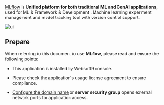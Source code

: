 [MLflow](https://mlflow.org/) is **Unified platform for both traditional ML and GenAI applications**, used for ML & Framework & Development . Machine learning experiment management and model tracking tool with version control support.


![ui](http://libs.websoft9.com/Websoft9/DocsPicture/zh/mlflow/mlflow-ui-websoft9.png)


## Prepare

When referring to this document to use **MLflow**, please read and ensure the following points:

- This application is installed by Websoft9 console.

- Please check the application's usage license agreement to ensure compliance.

- [Configure the domain name](./domain-set) or **server security group** opens external network ports for application access.